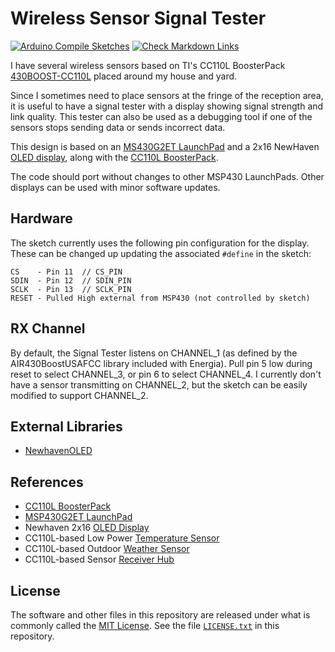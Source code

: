# Wireless Sensor Signal Tester

[![Arduino Compile Sketches](https://github.com/Andy4495/Wireless-Signal-Tester/actions/workflows/arduino-compile-sketches.yml/badge.svg)](https://github.com/Andy4495/Wireless-Signal-Tester/actions/workflows/arduino-compile-sketches.yml)
[![Check Markdown Links](https://github.com/Andy4495/Wireless-Signal-Tester/actions/workflows/CheckMarkdownLinks.yml/badge.svg)](https://github.com/Andy4495/Wireless-Signal-Tester/actions/workflows/CheckMarkdownLinks.yml)

I have several wireless sensors based on TI's CC110L BoosterPack [430BOOST-CC110L][1] placed around my house and yard.

Since I sometimes need to place sensors at the fringe of the reception area, it is useful to have a signal tester with a display showing signal strength and link quality. This tester can also be used as a debugging tool if one of the sensors stops sending data or sends incorrect data.

This design is based on an [MS430G2ET LaunchPad][2] and a 2x16 NewHaven [OLED display][3], along with the [CC110L BoosterPack][1].

The code should port without changes to other MSP430 LaunchPads. Other displays can be used with minor software updates.

## Hardware

The sketch currently uses the following pin configuration for the display. These can be changed up updating the associated `#define` in the sketch:

    CS    - Pin 11  // CS_PIN
    SDIN  - Pin 12  // SDIN_PIN
    SCLK  - Pin 13  // SCLK_PIN
    RESET - Pulled High external from MSP430 (not controlled by sketch)

## RX Channel

By default, the Signal Tester listens on CHANNEL_1 (as defined by the AIR430BoostUSAFCC library included with Energia). Pull pin 5 low during reset to select CHANNEL_3, or pin 6 to select CHANNEL_4. I currently don't have a sensor transmitting on CHANNEL_2, but the sketch can be easily modified to support CHANNEL_2.

## External Libraries

* [NewhavenOLED][4]

## References

* [CC110L BoosterPack][1]
* [MSP430G2ET LaunchPad][2]
* Newhaven 2x16 [OLED Display][3]
* CC110L-based Low Power [Temperature Sensor][5]
* CC110L-based Outdoor [Weather Sensor][6]
* CC110L-based Sensor [Receiver Hub][7]

## License

The software and other files in this repository are released under what is commonly called the [MIT License][100]. See the file [`LICENSE.txt`][101] in this repository.

[1]: https://www.ti.com/lit/ml/swru312b/swru312b.pdf
[2]: http://www.ti.com/tool/MSP-EXP430G2ET
[3]: https://newhavendisplay.com/content/specs/NHD-0216CW-AB3.pdf
[4]: https://github.com/Andy4495/NewhavenOLED
[5]: https://github.com/Andy4495/MSP430LowPowerTempSensor
[6]: https://github.com/Andy4495/Outdoor-Weather-Sensor
[7]: https://github.com/Andy4495/Wireless-Sensor-Receiver-Hub
[100]: https://choosealicense.com/licenses/mit/
[101]: ./LICENSE.txt
[//]: # ([200]: https://github.com/Andy4495/Wireless-Signal-Tester)
